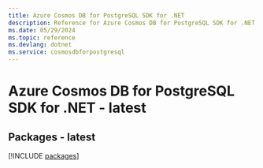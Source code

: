 ```yaml
---
title: Azure Cosmos DB for PostgreSQL SDK for .NET
description: Reference for Azure Cosmos DB for PostgreSQL SDK for .NET
ms.date: 05/29/2024
ms.topic: reference
ms.devlang: dotnet
ms.service: cosmosdbforpostgresql
---
```

# Azure Cosmos DB for PostgreSQL SDK for .NET - latest
## Packages - latest
[!INCLUDE [packages](cosmos-db-for-postgresql-index.md)]